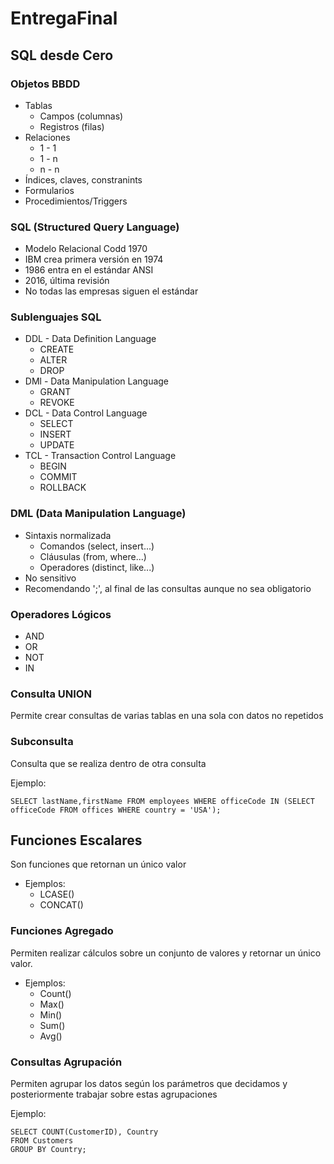 # EntregaFinal

## SQL desde Cero

### Objetos BBDD
- Tablas
  - Campos (columnas)
  - Registros (filas)
- Relaciones
  - 1 - 1
  - 1 - n
  - n - n
- Índices, claves, constranints
- Formularios
- Procedimientos/Triggers

### SQL (Structured Query Language)
- Modelo Relacional Codd 1970
- IBM crea primera versión en 1974
- 1986 entra en el estándar ANSI
- 2016, última revisión
- No todas las empresas siguen el estándar

### Sublenguajes SQL
- DDL - Data Definition Language
  - CREATE
  - ALTER
  - DROP
- DMl - Data Manipulation Language
  - GRANT
  - REVOKE
- DCL - Data Control Language
  - SELECT
  - INSERT
  - UPDATE
- TCL - Transaction Control Language
  - BEGIN
  - COMMIT
  - ROLLBACK

### DML (Data Manipulation Language)
- Sintaxis normalizada
  - Comandos   (select, insert...)
  - Cláusulas  (from, where...)
  - Operadores (distinct, like...)
- No sensitivo
- Recomendando ';', al final de las consultas aunque no sea obligatorio

### Operadores Lógicos
- AND
- OR
- NOT
- IN

### Consulta UNION
Permite crear consultas de varias tablas en una sola con datos no repetidos

### Subconsulta
Consulta que se realiza dentro de otra consulta

Ejemplo: 
~~~~ 
SELECT lastName,firstName FROM employees WHERE officeCode IN (SELECT officeCode FROM offices WHERE country = 'USA'); 
~~~~

## Funciones Escalares
Son funciones que retornan un único valor
- Ejemplos:
  - LCASE()
  - CONCAT()

### Funciones Agregado

Permiten realizar cálculos sobre un conjunto de valores y retornar un único valor.
- Ejemplos:
  - Count()
  - Max()
  - Min()
  - Sum()
  - Avg()

### Consultas Agrupación
Permiten agrupar los datos según los parámetros que decidamos y posteriormente trabajar sobre estas agrupaciones

Ejemplo: 
~~~~ 
SELECT COUNT(CustomerID), Country
FROM Customers
GROUP BY Country;
~~~~
